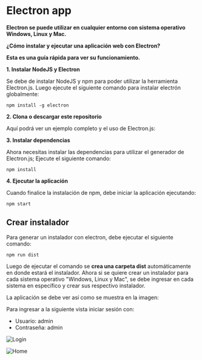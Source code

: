 # Electron app

**Electron se puede utilizar en cualquier entorno con sistema operativo Windows, Linux y Mac.**

**¿Cómo instalar y ejecutar una aplicación web con Electron?** 

**Esta es una guía rápida para ver su funcionamiento.**

**1. Instalar NodeJS y Electron**

Se debe de instalar NodeJS y npm para poder utilizar la herramienta Electron.js. Luego ejecute el siguiente comando para instalar electrón globalmente: 

    npm install -g electron

**2. Clona o descargar este repositorio**
    
Aquí podrá ver un ejemplo completo y el uso de Electron.js: 

**3. Instalar dependencias**

Ahora necesitas instalar las dependencias para utilizar el generador de Electron.js; Ejecute el siguiente comando:

    npm install

**4. Ejecutar la aplicación**

Cuando finalice la instalación de npm, debe iniciar la aplicación ejecutando:

    npm start

## Crear instalador

Para generar un instalador con electron, debe ejecutar el siguiente comando:

    npm run dist

Luego de ejecutar el comando se **crea una carpeta dist** automáticamente en donde estará el instalador. Ahora si se quiere crear un instalador para cada sistema operativo "Windows, Linux y Mac", se debe ingresar en cada sistema en específico y crear sus respectivo instalador. 

La aplicación se debe ver así como se muestra en la imagen:

Para ingresar a la siguiente vista iniciar sesión con:

* Usuario: admin
* Contraseña: admin

![Login](https://fotos.subefotos.com/d5c62f70ea3a87238c96fb4c251f6a9eo.png)

![Home](https://fotos.subefotos.com/bcd63a554f50808c8197082f0d5cc6c8o.png)